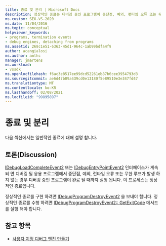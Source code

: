```yaml
---
title: 종료 및 분리 | Microsoft Docs
description: 정상적인 종료는 디버깅 중인 프로그램이 중단점, 예외, 런타임 오류 또는 무한 루프 없이 완료 될 때까지 실행 됨을 의미 합니다.
ms.custom: SEO-VS-2020
ms.date: 11/04/2016
ms.topic: conceptual
helpviewer_keywords:
- programs, termination events
- debug engines, detaching from programs
ms.assetid: 268c1e51-6363-45d1-964c-1ab99bdfa4f9
author: acangialosi
ms.author: anthc
manager: jmartens
ms.workload:
- vssdk
ms.openlocfilehash: f6ac3e8517ee99dcd52261eb87b6cee3954793d3
ms.sourcegitcommit: ae6d47b09a439cd0e13180f5e89510e3e347fd47
ms.translationtype: MT
ms.contentlocale: ko-KR
ms.lasthandoff: 02/08/2021
ms.locfileid: "99895897"
---
```

# <a name="termination-and-detaching"></a>종료 및 분리
다음 섹션에서는 일반적인 종료에 대해 설명 합니다.

## <a name="discussion"></a>토론(Discussion)
 [IDebugLoadCompleteEvent2](../../extensibility/debugger/reference/idebugloadcompleteevent2.md) 또는 [IDebugEntryPointEvent2](../../extensibility/debugger/reference/idebugentrypointevent2.md) 인터페이스가 계속 되 면 디버깅 될 응용 프로그램에서 중단점, 예외, 런타임 오류 또는 무한 루프가 발생 하지 않는 경우 디버깅 중인 프로그램이 완료 될 때까지 실행 됩니다. 이 프로세스는 정상적인 종료입니다.

 정상적인 종료를 구현 하려면 [IDebugProgramDestroyEvent2](../../extensibility/debugger/reference/idebugprogramdestroyevent2.md) 을 보내야 합니다. 정상적인 종료를 수행 하려면 [IDebugProgramDestroyEvent2:: GetExitCode](../../extensibility/debugger/reference/idebugprogramdestroyevent2-getexitcode.md) 메서드를 실행 해야 합니다.

## <a name="see-also"></a>참고 항목
- [사용자 지정 디버그 엔진 만들기](../../extensibility/debugger/creating-a-custom-debug-engine.md)
